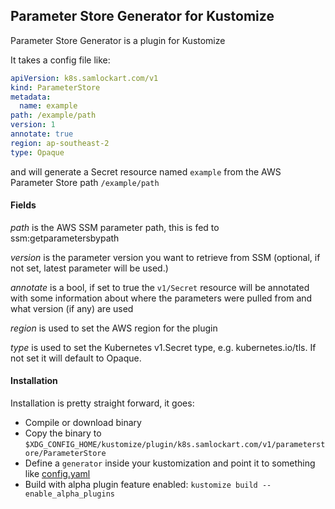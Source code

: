 ## Parameter Store Generator for Kustomize

Parameter Store Generator is a plugin for Kustomize

It takes a config file like:
```yaml
apiVersion: k8s.samlockart.com/v1
kind: ParameterStore
metadata:
  name: example
path: /example/path
version: 1
annotate: true
region: ap-southeast-2
type: Opaque
```

and will generate a Secret resource named `example` from the AWS Parameter Store path  `/example/path`

#### Fields

*path* is the AWS SSM parameter path, this is fed to ssm:getparametersbypath

*version* is the parameter version you want to retrieve from SSM (optional, if not set, latest parameter will be used.)

*annotate* is a bool, if set to true the `v1/Secret` resource will be annotated with some information about where the parameters were pulled from and what version (if any) are used

*region* is used to set the AWS region for the plugin

*type* is used to set the Kubernetes v1.Secret type, e.g. kubernetes.io/tls. If not set it will default to Opaque.


#### Installation

Installation is pretty straight forward, it goes:

* Compile or download binary
* Copy the binary to `$XDG_CONFIG_HOME/kustomize/plugin/k8s.samlockart.com/v1/parameterstore/ParameterStore`
* Define a `generator` inside your kustomization and point it to something like [config.yaml](./config.yaml)
* Build with alpha plugin feature enabled: `kustomize build --enable_alpha_plugins`
